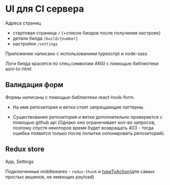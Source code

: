 # UI для CI сервера

Адреса страниц

- стартовая страница `/` (+список билдов после получения настроек)
- детали билда `/build/{number}`
- настройки `/settings`

Приложение написано с использованием typescript и node-sass

Логи билда красятся по спец.символам ANSI с помощью библиотеки asni-to-html

## Валидация форм
Формы написаны с помощью библиотеки react-hook-form.

* На имя репозитория и ветки стоят запрещающие паттерны.

* Существование репозитория и ветки дополнительно проверяется с помощью github api (Однако оно ограничивает кол-во запросов, поэтому спустя некоторое время будет возвращать 403 - тогда ошибка появится только после попытки склонировать репозиторий).

## Redux store

App, Settings

Подключенные middlewares - `redux-thunk` и [typeToAction](https://github.com/Super-Cereal/)(для самых простых акшенов, не имеющих payload)
